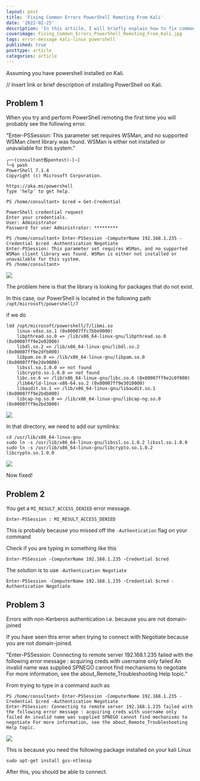 ```yaml
---
layout: post
title: 'Fixing Common Errors PowerShell Remoting From Kali'
date: '2022-02-25'
description: 'In this article, I will briefly explain how to fix common issues when trying to PowerShell Remote From Kalil.'
coverimage: Fixing_Common_Errors_PowerShell_Remoting_From_Kali.jpg
tags: error-message kali-linux powershell
published: true
posttype: article
categories: article
---
```


Assuming you have powershell installed on Kali. 

// Insert link or brief description of installing PowerShell on Kali. 



## Problem 1

When you try and perform PowerShell remoting the first time you will probably see the following error. 

"Enter-PSSession: This parameter set requires WSMan, and no supported WSMan client library was found. WSMan is either not installed or unavailable for this system." 

```
┌──(consultant㉿pentest)-[~]
└─$ pwsh 
PowerShell 7.1.4
Copyright (c) Microsoft Corporation.

https://aka.ms/powershell
Type 'help' to get help.

PS /home/consultant> $cred = Get-Credential

PowerShell credential request
Enter your credentials.
User: Administrator
Password for user Administrator: *********

PS /home/consultant> Enter-PSSession -ComputerName 192.168.1.235 -Credential $cred -Authentication Negotiate
Enter-PSSession: This parameter set requires WSMan, and no supported WSMan client library was found. WSMan is either not installed or unavailable for this system.
PS /home/consultant> 
```
<img src="/static/86717c1c-326e-405e-a56f-4bcb1d38a049.png">


The problem here is that the library is looking for packages that do not exist. 


In this case, our PowerShell is located in the following path `/opt/microsoft/powershell/7`

if we do
```
ldd /opt/microsoft/powershell/7/libmi.so 
	linux-vdso.so.1 (0x00007ffc7bbe9000)
	libpthread.so.0 => /lib/x86_64-linux-gnu/libpthread.so.0 (0x00007ff9e2e02000)
	libdl.so.2 => /lib/x86_64-linux-gnu/libdl.so.2 (0x00007ff9e2dfb000)
	libpam.so.0 => /lib/x86_64-linux-gnu/libpam.so.0 (0x00007ff9e2de9000)
	libssl.so.1.0.0 => not found
	libcrypto.so.1.0.0 => not found
	libc.so.6 => /lib/x86_64-linux-gnu/libc.so.6 (0x00007ff9e2c0f000)
	/lib64/ld-linux-x86-64.so.2 (0x00007ff9e3010000)
	libaudit.so.1 => /lib/x86_64-linux-gnu/libaudit.so.1 (0x00007ff9e2bdb000)
	libcap-ng.so.0 => /lib/x86_64-linux-gnu/libcap-ng.so.0 (0x00007ff9e2bd3000)

```

<img src="/static/adfdb756-450d-4869-a4d9-f6862bb0ba16.png">


In that directory, we need to add our symlinks:


```
cd /usr/lib/x86_64-linux-gnu 
sudo ln -s /usr/lib/x86_64-linux-gnu/libssl.so.1.0.2 libssl.so.1.0.0
sudo ln -s /usr/lib/x86_64-linux-gnu/libcrypto.so.1.0.2 libcrypto.so.1.0.0
```
<img src="/static/0743039e-e8ad-49d5-9d64-91588530b5f6.png">


Now fixed!


## Problem 2

You get a `MI_RESULT_ACCESS_DENIED` error message.
```
Enter-PSSession : MI_RESULT_ACCESS_DENIED
```

This is probably because you missed off the `-Authentication` flag on your command

Check if you are typing in something like this
```
Enter-PSSession -ComputerName 192.168.1.235 -Credential $cred 
```

The solution is to use `-Authentication Negotiate`
```
Enter-PSSession -ComputerName 192.168.1.235 -Credential $cred -Authentication Negotiate
```


## Problem 3

Errors with non-Kerberos authentication i.e. because you are not domain-joined

If you have seen this error when trying to connect with Negotiate because you are not domain-joined. 

"Enter-PSSession: Connecting to remote server 192.168.1.235 failed with the following error message : acquiring creds with username only failed An invalid name was supplied SPNEGO cannot find mechanisms to negotiate For more information, see the about_Remote_Troubleshooting Help topic."

From trying to type in a command such as 
```
PS /home/consultant> Enter-PSSession -ComputerName 192.168.1.235 -Credential $cred -Authentication Negotiate
Enter-PSSession: Connecting to remote server 192.168.1.235 failed with the following error message : acquiring creds with username only failed An invalid name was supplied SPNEGO cannot find mechanisms to negotiate For more information, see the about_Remote_Troubleshooting Help topic.
```
<img src="/static/7a048cd7-7167-4242-9c30-710c29d5b01b.png">


This is because you need the following package installed on your kali Linux
```
sudo apt-get install gss-ntlmssp
```

After this, you should be able to connect.